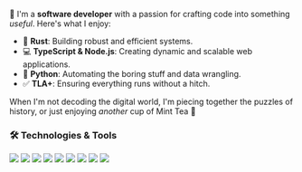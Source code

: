 🌟 I'm a **software developer** with a passion for crafting code into something *useful*. Here's what I enjoy:

- 🦀 **Rust**: Building robust and efficient systems.
- 💻 **TypeScript & Node.js**: Creating dynamic and scalable web applications.
- 🐍 **Python**: Automating the boring stuff and data wrangling.
- ✅ **TLA+**: Ensuring everything runs without a hitch.

When I'm not decoding the digital world, I'm piecing together the puzzles of history, or just enjoying *another* cup of Mint Tea 🍵


### 🛠️ Technologies & Tools
![](https://img.shields.io/badge/OS-Linux-informational?style=flat&logo=linux&logoColor=white&color=2bbc8a)
![](https://img.shields.io/badge/Editor-VSCode-informational?style=flat&logo=visual-studio-code&logoColor=white&color=2bbc8a)
![](https://img.shields.io/badge/Language-Rust-informational?style=flat&logo=rust&logoColor=white&color=2bbc8a)
![](https://img.shields.io/badge/Language-Julia-informational?style=flat&logo=rust&logoColor=white&color=2bbc8a)
![](https://img.shields.io/badge/Language-TypeScript-informational?style=flat&logo=typescript&logoColor=white&color=2bbc8a)
![](https://img.shields.io/badge/Runtime-Node.js-informational?style=flat&logo=node-dot-js&logoColor=white&color=2bbc8a)
![](https://img.shields.io/badge/Language-Python-informational?style=flat&logo=python&logoColor=white&color=2bbc8a)
![](https://img.shields.io/badge/Language-TLA+-informational?style=flat&logo=python&logoColor=white&color=2bbc8a)
![](https://img.shields.io/badge/Method-Formal_Verification-informational?style=flat&color=2bbc8a)
